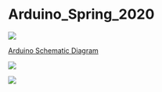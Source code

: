 # Arduino_Spring_2020

[![](http://img.youtube.com/vi/nL34zDTPkcs/0.jpg)](http://www.youtube.com/watch?v=nL34zDTPkcs "You can learn Arduino in 15 minutes.")

[Arduino Schematic Diagram](https://learn.circuit.rocks/the-basic-arduino-schematic-diagram)

![](https://learn.circuit.rocks/wp-content/uploads/2019/12/arduinogardware-e1600234850301.png)

![](https://learn.circuit.rocks/wp-content/uploads/2019/12/arduino.png)